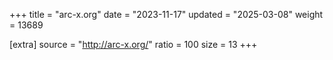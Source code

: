 +++
title = "arc-x.org"
date = "2023-11-17"
updated = "2025-03-08"
weight = 13689

[extra]
source = "http://arc-x.org/"
ratio = 100
size = 13
+++
